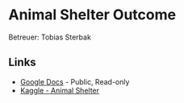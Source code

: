 # Animal Shelter Outcome

Betreuer: Tobias Sterbak

## Links
* [Google Docs](https://docs.google.com/document/d/1SNyFxOTV2F6DGlE3i_COWE_fkl7hJl8b121xmo018Bw/edit?usp=sharing) - Public, Read-only
* [Kaggle - Animal Shelter](https://www.kaggle.com/c/shelter-animal-outcomes)

